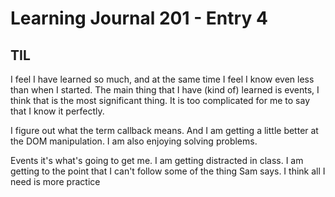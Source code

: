 # Learning Journal 201 - Entry 4

## TIL

I feel I have learned so much, and at the same time I feel I know even less than when I started.
The main thing that I have (kind of) learned is events, I think that is the most significant thing. It is too complicated for me to say that I know it perfectly.

I figure out what the term callback means. And I am getting a little better at the DOM manipulation. I am also enjoying solving problems.

Events it's what's going to get me. I am getting distracted in class. I am getting to the point that I can't follow some of the thing Sam says. I think all I need is more practice
